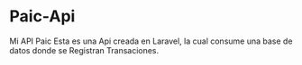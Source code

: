# Paic-Api
Mi API Paic
Esta es una Api creada en Laravel, la cual consume una base de datos donde se Registran Transaciones.
